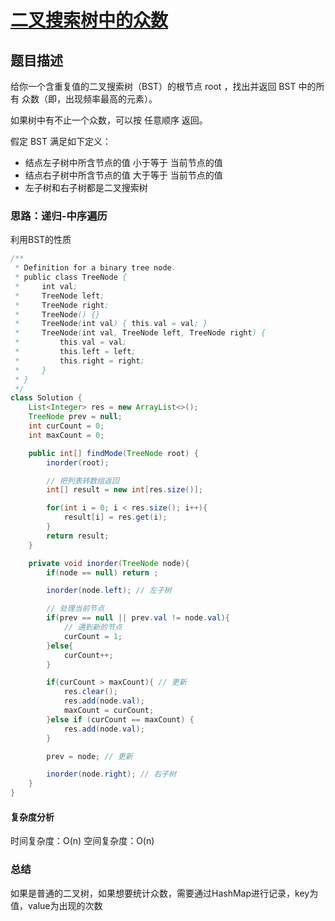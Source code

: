 # [二叉搜索树中的众数](二叉搜索树中的众数"[题目地址](https://leetcode.cn/problems/find-mode-in-binary-search-tree/description/)")

## 题目描述
给你一个含重复值的二叉搜索树（BST）的根节点 root ，找出并返回 BST 中的所有 众数（即，出现频率最高的元素）。

如果树中有不止一个众数，可以按 任意顺序 返回。

假定 BST 满足如下定义：
- 结点左子树中所含节点的值 小于等于 当前节点的值
- 结点右子树中所含节点的值 大于等于 当前节点的值
- 左子树和右子树都是二叉搜索树

### 思路：递归-中序遍历
利用BST的性质

```java
/**
 * Definition for a binary tree node.
 * public class TreeNode {
 *     int val;
 *     TreeNode left;
 *     TreeNode right;
 *     TreeNode() {}
 *     TreeNode(int val) { this.val = val; }
 *     TreeNode(int val, TreeNode left, TreeNode right) {
 *         this.val = val;
 *         this.left = left;
 *         this.right = right;
 *     }
 * }
 */
class Solution {
    List<Integer> res = new ArrayList<>();
    TreeNode prev = null;
    int curCount = 0;
    int maxCount = 0;

    public int[] findMode(TreeNode root) {
        inorder(root);

        // 把列表转数组返回
        int[] result = new int[res.size()];

        for(int i = 0; i < res.size(); i++){
            result[i] = res.get(i);
        }
        return result;
    }

    private void inorder(TreeNode node){
        if(node == null) return ;

        inorder(node.left); // 左子树

        // 处理当前节点
        if(prev == null || prev.val != node.val){
            // 遇到新的节点
            curCount = 1;
        }else{
            curCount++;
        }

        if(curCount > maxCount){ // 更新
            res.clear();
            res.add(node.val);
            maxCount = curCount;
        }else if (curCount == maxCount) {
            res.add(node.val);
        }

        prev = node; // 更新

        inorder(node.right); // 右子树
    }
}
```

#### 复杂度分析
时间复杂度：O(n)
空间复杂度：O(n)

### 总结
如果是普通的二叉树，如果想要统计众数，需要通过HashMap进行记录，key为值，value为出现的次数